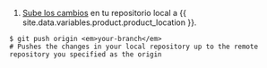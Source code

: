 1. [Sube los cambios](/articles/pushing-commits-to-a-remote-repository/) en tu repositorio local a {{ site.data.variables.product.product_location }}.
  ```shell
  $ git push origin <em>your-branch</em>
  # Pushes the changes in your local repository up to the remote repository you specified as the origin
  ```
